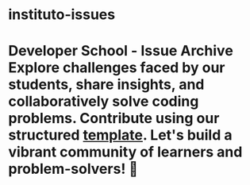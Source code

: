 # instituto-issues
# Developer School - Issue Archive  Explore challenges faced by our students, share insights, and collaboratively solve coding problems. Contribute using our structured [template](link-to-your-template.md). Let's build a vibrant community of learners and problem-solvers! 🚀
